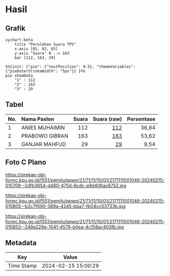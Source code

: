 # Hasil

## Grafik

```mermaid
xychart-beta
    title "Perolehan Suara TPS"
    x-axis [01, 02, 03]
    y-axis "Suara" 0 --> 163
    bar [112, 163, 29]
```

```mermaid
%%{init: {"pie": {"textPosition": 0.5}, "themeVariables": {"pieOuterStrokeWidth": "5px"}} }%%
pie showData
    "1" : 112
    "2" : 163
    "3" : 29
```

## Tabel

| No. | Nama Paslon    | Suara | Suara (raw) | Persentase |
|:--- |:-------------- | -----:| -----------:| ----------:|
| 1   | ANIES MUHAIMIN | 112   | [112][p-1]  | 36,84      |
| 2   | PRABOWO GIBRAN | 163   | [163][p-2]  | 53,62      |
| 3   | GANJAR MAHFUD  | 29    | [29][p-3]   | 9,54       |


[p-1]: https://github.com/gigit-pemilu/pemilu-2024-21-kepulauan-riau/blob/main/pilpres/hitung-suara/sub/21-kepulauan-riau/sub/71-kota-batam/sub/11-sagulung/sub/1001-tembesi/sub/046-tps/sub/paslon-1.txt
[p-2]: https://github.com/gigit-pemilu/pemilu-2024-21-kepulauan-riau/blob/main/pilpres/hitung-suara/sub/21-kepulauan-riau/sub/71-kota-batam/sub/11-sagulung/sub/1001-tembesi/sub/046-tps/sub/paslon-2.txt
[p-3]: https://github.com/gigit-pemilu/pemilu-2024-21-kepulauan-riau/blob/main/pilpres/hitung-suara/sub/21-kepulauan-riau/sub/71-kota-batam/sub/11-sagulung/sub/1001-tembesi/sub/046-tps/sub/paslon-3.txt

## Foto C Plano

https://sirekap-obj-formc.kpu.go.id/f551/pemilu/ppwp/21/71/11/10/01/2171111001046-20240215-015709--2dfb3654-d480-475d-8cdc-a9d406ac8752.jpg

https://sirekap-obj-formc.kpu.go.id/f551/pemilu/ppwp/21/71/11/10/01/2171111001046-20240215-015805--b2c7f090-369a-4245-bba7-fb04cc03733b.jpg

https://sirekap-obj-formc.kpu.go.id/f551/pemilu/ppwp/21/71/11/10/01/2171111001046-20240215-015853--248e229e-1041-4579-b0ea-4c158ac403fb.jpg


## Metadata

| Key        | Value               |
| ---------- | ------------------- |
| Time Stamp | 2024-02-15 15:00:29 |



